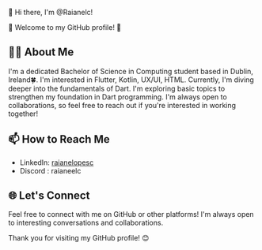 👋 Hi there, I'm @Raianelc!

🌟 Welcome to my GitHub profile! 🌟

👨‍💻 About Me
--------------
 I'm a dedicated Bachelor of Science in Computing student based in Dublin, Ireland🍀. I'm interested in Flutter, Kotlin, UX/UI, HTML. Currently, I'm diving deeper into the fundamentals of Dart. I'm exploring basic topics to strengthen my foundation in Dart programming. I'm always open to collaborations, so feel free to reach out if you're interested in working together!

📫 How to Reach Me
-------------------
- LinkedIn: [raianelopesc](https://github.com/Raianelc](https://www.linkedin.com/in/raianelopesc/))
- Discord : raianeelc



🌐 Let's Connect
-----------------
Feel free to connect with me on GitHub or other platforms! I'm always open to interesting conversations and collaborations.

Thank you for visiting my GitHub profile! 😊

